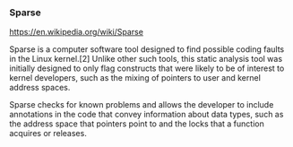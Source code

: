 
<!--
-->

### Sparse

https://en.wikipedia.org/wiki/Sparse

Sparse is a computer software tool designed to find possible coding
faults in the Linux kernel.[2] Unlike other such tools, this static
analysis tool was initially designed to only flag constructs that were
likely to be of interest to kernel developers, such as the mixing of
pointers to user and kernel address spaces.

Sparse checks for known problems and allows the developer to include
annotations in the code that convey information about data types, such
as the address space that pointers point to and the locks that a function
acquires or releases.

<!-- vim: set autoindent expandtab sw=4 syntax=markdown: -->
